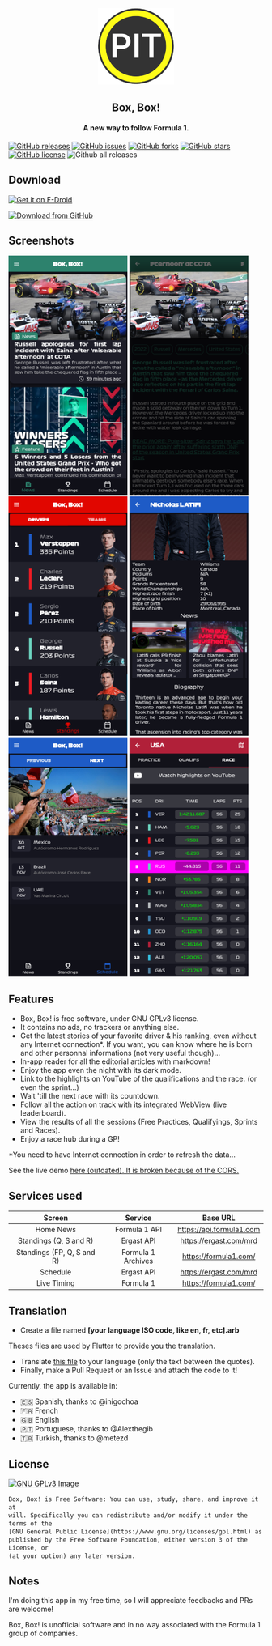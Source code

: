 <p align="center"><img src="assets/images/icon.png" width="150"></a></p> 
<h2 align="center"><b>Box, Box!</b></h2>
<h4 align="center">A new way to follow Formula 1.</h4>

[![GitHub releases](https://img.shields.io/github/release/BrightDV/BoxBox?style=for-the-badge)](https://github.com/BrightDV/BoxBox/releases/latest)
[![GitHub issues](https://img.shields.io/github/issues/BrightDV/BoxBox?style=for-the-badge)](https://github.com/BrightDV/BoxBox/issues)
[![GitHub forks](https://img.shields.io/github/forks/BrightDV/BoxBox?style=for-the-badge)](https://github.com/BrightDV/BoxBox/network)
[![GitHub stars](https://img.shields.io/github/stars/BrightDV/BoxBox?style=for-the-badge)](https://github.com/BrightDV/BoxBox/stargazers)
[![GitHub license](https://img.shields.io/github/license/BrightDV/BoxBox?style=for-the-badge)](https://github.com/BrightDV/BoxBox/blob/main/LICENSE)
![Github all releases](https://img.shields.io/github/downloads/BrightDV/BoxBox/total.svg?style=for-the-badge)


## Download

[<img src="https://fdroid.gitlab.io/artwork/badge/get-it-on.png"
     alt="Get it on F-Droid"
     height="80">](https://f-droid.org/packages/org.brightdv.boxbox/)

[<img src="https://img.shields.io/badge/GitHub-181717?logo=github&logoColor=white"
     alt="Download from GitHub"
     height="60">](https://github.com/BrightDV/BoxBox/releases/latest)

## Screenshots

[<img src="fastlane/metadata/android/en-US/images/phoneScreenshots/0.png" width="235">](fastlane/metadata/android/en-US/images/phoneScreenshots/0.png)
[<img src="fastlane/metadata/android/en-US/images/phoneScreenshots/1.png" width="235">](fastlane/metadata/android/en-US/images/phoneScreenshots/1.png)
[<img src="fastlane/metadata/android/en-US/images/phoneScreenshots/2.png" width="235">](fastlane/metadata/android/en-US/images/phoneScreenshots/2.png)
[<img src="fastlane/metadata/android/en-US/images/phoneScreenshots/3.png" width="235">](fastlane/metadata/android/en-US/images/phoneScreenshots/3.png)
[<img src="fastlane/metadata/android/en-US/images/phoneScreenshots/4.png" width="235">](fastlane/metadata/android/en-US/images/phoneScreenshots/4.png)
[<img src="fastlane/metadata/android/en-US/images/phoneScreenshots/5.png" width="235">](fastlane/metadata/android/en-US/images/phoneScreenshots/5.png)

## Features

- Box, Box! is free software, under GNU GPLv3 license.
- It contains no ads, no trackers or anything else.
- Get the latest stories of your favorite driver & his ranking, even without any Internet connection*. If you want, you can know where he is born and other personnal informations (not very useful though)...
- In-app reader for all the editorial articles with markdown!
- Enjoy the app even the night with its dark mode.
- Link to the highlights on YouTube of the qualifications and the race. (or even the sprint...)
- Wait 'till the next race with its countdown.
- Follow all the action on track with its integrated WebView (live leaderboard).
- View the results of all the sessions (Free Practices, Qualifyings, Sprints and Races).
- Enjoy a race hub during a GP!

*You need to have Internet connection in order to refresh the data...

See the live demo [here (outdated). It is broken because of the CORS.](https://brightdv.github.io)

## Services used
| Screen  | Service          | Base URL |
| :---------------: |:---------------:| :---------------:|
| Home News  | Formula 1 API |  https://api.formula1.com |
| Standings (Q, S and R)  | Ergast API |  https://ergast.com/mrd |
| Standings (FP, Q, S and R)  | Formula 1 Archives |  https://formula1.com/ |
| Schedule  |  Ergast API |  https://ergast.com/mrd |
| Live Timing |  Formula 1 |  https://formula1.com/ |

## Translation
- Create a file named **[your language ISO code, like en, fr, etc].arb**

Theses files are used by Flutter to provide you the translation.
- Translate [this file](lib/l10n/app_en.arb) to your language (only the text between the quotes).
- Finally, make a Pull Request or an Issue and attach the code to it!

Currently, the app is available in:

- 🇪🇸 Spanish, thanks to @inigochoa
- 🇫🇷 French
- 🇬🇧 English
- 🇵🇹 Portuguese, thanks to @Alexthegib
- 🇹🇷 Turkish, thanks to @metezd

## License
[![GNU GPLv3 Image](https://www.gnu.org/graphics/gplv3-127x51.png)](https://www.gnu.org/licenses/gpl-3.0.en.html)  

```
Box, Box! is Free Software: You can use, study, share, and improve it at
will. Specifically you can redistribute and/or modify it under the terms of the
[GNU General Public License](https://www.gnu.org/licenses/gpl.html) as
published by the Free Software Foundation, either version 3 of the License, or
(at your option) any later version.
```

## Notes
I'm doing this app in my free time, so I will appreciate feedbacks and PRs are welcome!

Box, Box! is unofficial software and in no way associated with the Formula 1 group of companies.
